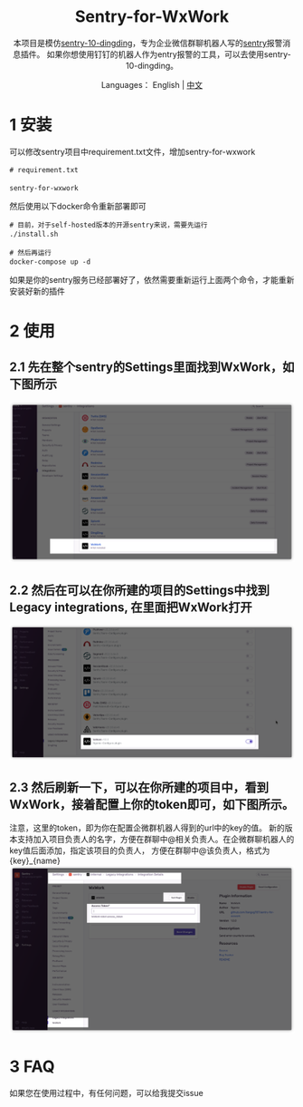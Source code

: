 <h1 align="center">Sentry-for-WxWork</h1>
<div align="center">
本项目是模仿<a href="https://github.com/FeSeason/sentry-10-dingding.git">sentry-10-dingding</a>，专为企业微信群聊机器人写的<a href="https://github.com/getsentry/sentry">sentry</a>报警消息插件。
如果你想使用钉钉的机器人作为entry报警的工具，可以去使用sentry-10-dingding。

Languages： English | [中文](README_CN.md)
</div>


# 1 安装
可以修改sentry项目中requirement.txt文件，增加sentry-for-wxwork
```
# requirement.txt

sentry-for-wxwork
```
然后使用以下docker命令重新部署即可
```
# 目前，对于self-hosted版本的开源sentry来说，需要先运行
./install.sh

# 然后再运行
docker-compose up -d 
```
如果是你的sentry服务已经部署好了，依然需要重新运行上面两个命令，才能重新安装好新的插件

# 2 使用
## 2.1 先在整个sentry的Settings里面找到WxWork，如下图所示
![找到Wxwork](images/Wxwork.png)
## 2.2 然后在可以在你所建的项目的Settings中找到 Legacy integrations, 在里面把WxWork打开
![找到Legacy_ntegrations](images/Legacy_ntegrations.png)
## 2.3 然后刷新一下，可以在你所建的项目中，看到WxWork，接着配置上你的token即可，如下图所示。
注意，这里的token，即为你在配置企微群机器人得到的url中的key的值。
新的版本支持加入项目负责人的名字，方便在群聊中@相关负责人。在企微群聊机器人的key值后面添加，指定该项目的负责人，
方便在群聊中@该负责人，格式为{key}_{name}
![找到token](images/token.png)

# 3 FAQ
如果您在使用过程中，有任何问题，可以给我提交issue


